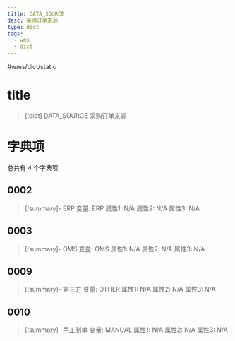 ```yaml
---
title: DATA_SOURCE
desc: 采购订单来源
type: dict
tags:
  - wms
  - dict
---
```

#wms/dict/static

# title
>[!dict] DATA_SOURCE
> 采购订单来源

# 字典项
总共有 4 个字典项
## 0002
>[!summary]- ERP
>变量: ERP
>属性1: N/A
>属性2: N/A
>属性3: N/A

## 0003
>[!summary]- OMS
>变量: OMS
>属性1: N/A
>属性2: N/A
>属性3: N/A

## 0009
>[!summary]- 第三方
>变量: OTHER
>属性1: N/A
>属性2: N/A
>属性3: N/A

## 0010
>[!summary]- 手工制单
>变量: MANUAL
>属性1: N/A
>属性2: N/A
>属性3: N/A
